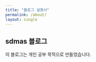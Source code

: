 ```yaml
---
title: "블로그 설명서"
permalink: /about/
layout: single
---
```


## sdmas 블로그

이 블로그는 개인 공부 목적으로 만들었습니다.

